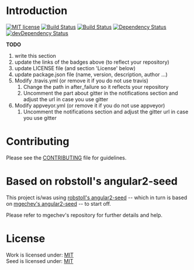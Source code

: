 # Introduction

[![MIT license](http://img.shields.io/badge/license-MIT-brightgreen.svg)](http://opensource.org/licenses/MIT)
[![Build Status](https://travis-ci.org/robstoll/angular2-seed.svg?branch=master)](https://travis-ci.org/robstoll/angular2-seed)
[![Build Status](https://ci.appveyor.com/api/projects/status/github/robstoll/angular2-seed?svg=true)](https://ci.appveyor.com/project/robstoll/angular2-seed)
[![Dependency Status](https://david-dm.org/robstoll/angular2-seed.svg)](https://david-dm.org/robstoll/angular2-seed)
[![devDependency Status](https://david-dm.org/robstoll/angular2-seed/dev-status.svg)](https://david-dm.org/robstoll/angular2-seed?type=dev)

**TODO**

1. write this section 
2. update the links of the badges above (to reflect your repository)
3. update LICENSE file (and section 'License' below)
4. update package.json file (name, version, description, author ...)
5. Modify .travis.yml (or remove it if you do not use travis)
    1. Change the path in after_failure so it reflects your repository
    2. Uncomment the part about gitter in the notifications section and adjust the url in case you use gitter
6. Modify appveyor.yml (or remove it if you do not use appveyor)
    1. Uncomment the notifications section and adjust the gitter url in case you use gitter

# Contributing

Please see the [CONTRIBUTING](.github/CONTRIBUTING.md) file for guidelines.

# Based on robstoll's angular2-seed

This project is/was using [robstoll's angular2-seed](https://github.com/robstoll/angular2-seed) --
which in turn is based on [mgechev's angular2-seed](https://github.com/mgechev/angular2-seed/) -- to start off.

Please refer to mgechev's repository for further details and help. 



# License

Work is licensed under: [MIT](LICENSE)  
Seed is licensed under: [MIT](LICENSE-seed)



